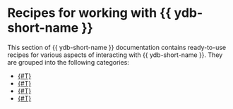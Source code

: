 # Recipes for working with {{ ydb-short-name }}

This section of {{ ydb-short-name }} documentation contains ready-to-use recipes for various aspects of interacting with {{ ydb-short-name }}. They are grouped into the following categories:

* [{#T}](ydb-sdk/index.md)
* [{#T}](ydb-cli/index.md)
* [{#T}](../yql/reference/recipes/index.md)
* [{#T}](olap/index.md)
